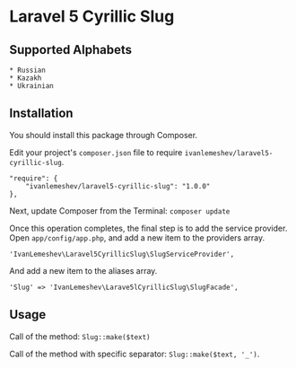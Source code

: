 # Laravel 5 Cyrillic Slug

## Supported Alphabets
    * Russian
    * Kazakh
    * Ukrainian

## Installation

You should install this package through Composer.

Edit your project's `composer.json` file to require `ivanlemeshev/laravel5-cyrillic-slug`.

    "require": {
        "ivanlemeshev/laravel5-cyrillic-slug": "1.0.0"
    },

Next, update Composer from the Terminal:
    `composer update`

Once this operation completes, the final step is to add the service provider.
Open `app/config/app.php`, and add a new item to the providers array.

  `'IvanLemeshev\Laravel5CyrillicSlug\SlugServiceProvider',`

And add a new item to the aliases array.

  `'Slug' => 'IvanLemeshev\Larave5lCyrillicSlug\SlugFacade',`

Usage
-------
Call of the method: `Slug::make($text)`

Call of the method with specific separator: `Slug::make($text, '_')`.
